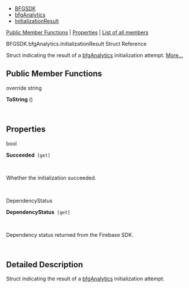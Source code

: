   - [BFGSDK](namespace_b_f_g_s_d_k.html)
  - [bfgAnalytics](class_b_f_g_s_d_k_1_1bfg_analytics.html)
  - [InitializationResult](struct_b_f_g_s_d_k_1_1bfg_analytics_1_1_initialization_result.html)

[Public Member Functions](#pub-methods) | [Properties](#properties) |
[List of all
members](struct_b_f_g_s_d_k_1_1bfg_analytics_1_1_initialization_result-members.html)

BFGSDK.bfgAnalytics.InitializationResult Struct Reference

Struct indicating the result of a
[bfgAnalytics](class_b_f_g_s_d_k_1_1bfg_analytics.html "API for interfacing with BFG-managed Firebase Analytics.")
initialization attempt.
[More...](struct_b_f_g_s_d_k_1_1bfg_analytics_1_1_initialization_result.html#details)

##  Public Member Functions

override string 

**ToString** ()

 

##  Properties

bool 

**Succeeded**`  [get] `

 

Whether the initialization succeeded.  

 

DependencyStatus 

**DependencyStatus**`  [get] `

 

Dependency status returned from the Firebase SDK.  

 

## Detailed Description

Struct indicating the result of a
[bfgAnalytics](class_b_f_g_s_d_k_1_1bfg_analytics.html "API for interfacing with BFG-managed Firebase Analytics.")
initialization attempt.

